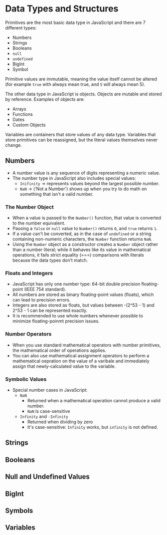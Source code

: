 # Data Types and Structures

Primitives are the most basic data type in JavaScript and there are 7 different types:
- Numbers
- Strings
- Booleans
- `null`
- `undefined`
- BigInt
- Symbol

Primitive values are immutable, meaning the value itself cannot be altered (for example `true` with always mean true, and `5` will always mean 5).

The other data type in JavaScript is objects. Objects are mutable and stored by reference. Examples of objects are:
- Arrays
- Functions
- Dates
- Custom Objects

Variables are containers that store values of any data type. Variables that store primitives can be reassigned, but the literal values themselves never change.

## Numbers
- A number value is any sequence of digits representing a numeric value.
- The number type in JavaScript also includes special values:
    - `Inifinity` -> represents values beyond the largest possible number.
    - `NaN` -> ('Not a Number') shows up when you try to do math on something that isn't a valid number.

### The Number Object
- When a value is passed to the `Number()` function, that value is converted to the number equivalent.
- Passing a `false` or `null` value to `Number()` returns `0`, and `true` returns `1`.
- If a value can't be converted, as in the case of `undefined` or a string containing non-numeric characters, the `Number` function returns `NaN`.
- Using the `Number` object as a constructor creates a `Number` object rather than a number literal; while it behaves like its value in mathematical operations, it fails strict equality (===) comparisons with literals because the data types don’t match.

### Floats and Integers
- JavaScript has only one number type: 64-bit double precision floating-point (IEEE 754 standard).
- All numbers are stored as binary floating-point values (floats), which can lead to precision errors.
- Integers are also stored as floats, but values between -(2^53 - 1) and 2^53 - 1 can be represented exactly.
- It is recommended to use whole numbers whenever possible to minimize floating-poinmt precision issues.

### Number Operators
- When you use standard mathematical operators with number primitives, the mathematical  order of operations applies.
- You can also use mathematical assignment operators to perform a mathematical oepration on the value of a varibale and immediately assign that newly-calculated value to the variable.

### Symbolic Values
 - Special number cases in JavaScript:
    - `NaN`
        - Returned when a mathematical operation cannot produce a valid number.
        - `NaN` is case-sensitive
    - `Infinity` and `-Infinity`
        - Returned when dividing by zero
        - It's case-sensitive: `Infinity` works, but `infinity` is not defined.

## Strings


## Booleans


## Null and Undefined Values


## BigInt


## Symbols


## Variables